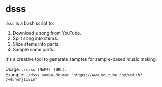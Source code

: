 # dsss

`dsss` is a bash script to:

1) Download a song from YouTube.
2) Split song into stems.
3) Slice stems into parts.
4) Sample some parts.

It's a creative tool to generate samples for sample-based music making.

Usage: `./dsss [NAME] [URL]`.  
Example: `./dsss samba-de-mar "https://www.youtube.com/watch?v=duhwrj1U8Lo"`
